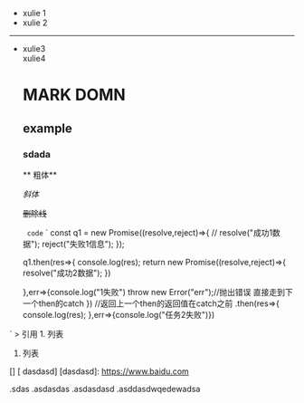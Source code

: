 
- xulie 1
- xulie 2
- ---
- xulie3    
  xulie4


  # MARK DOMN 
   ## example
   ### sdada
     ** 粗体**

     *斜体*

     ~~删除线~~
     
     ` code`
` const q1 = new Promise((resolve,reject)=>{
    //    resolve("成功1数据");
       reject("失败1信息");
   });

   q1.then(res=>{
       console.log(res);
       return new Promise((resolve,reject)=>{
        resolve("成功2数据");
       })

   },err=>{console.log("1失败")
    throw new Error("err");//抛出错误 直接走到下一个then的catch
   })
   //返回上一个then的返回值在catch之前
   .then(res=>{
       console.log(res);
   },err=>{console.log("任务2失败")})
   
 `
     > 引用
     1. 列表
  1. 列表


[] [ dasdasd]
[dasdasd]: https://www.baidu.com

.sdas
.asdasdas
.asdasdasd
.asddasdwqedewadsa
